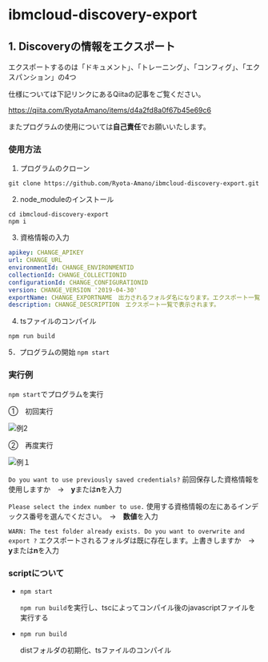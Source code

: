 # ibmcloud-discovery-export

## 1. Discoveryの情報をエクスポート
エクスポートするのは「ドキュメント」、「トレーニング」、「コンフィグ」、「エクスパンション」の4つ

仕様については下記リンクにあるQiitaの記事をご覧ください。

https://qiita.com/RyotaAmano/items/d4a2fd8a0f67b45e69c6

またプログラムの使用については**自己責任**でお願いいたします。

### 使用方法
1. プログラムのクローン
```
git clone https://github.com/Ryota-Amano/ibmcloud-discovery-export.git
```
2. node_moduleのインストール
```
cd ibmcloud-discovery-export
npm i
```

3. 資格情報の入力
```Authentication.yaml
apikey: CHANGE_APIKEY
url: CHANGE_URL
environmentId: CHANGE_ENVIRONMENTID
collectionId: CHANGE_COLLECTIONID
configurationId: CHANGE_CONFIGURATIONID
version: CHANGE_VERSION '2019-04-30'
exportName: CHANGE_EXPORTNAME　出力されるフォルダ名になります。エクスポート一覧で表示されます
description: CHANGE_DESCRIPTION　エクスポート一覧で表示されます。
```
4. tsファイルのコンパイル
```
npm run build
```
5．プログラムの開始
`npm start`

### 実行例
`npm start`でプログラムを実行

①　初回実行

![例2](https://user-images.githubusercontent.com/61644554/135296368-d4969063-7f97-439d-b3d6-17a249b79677.png)

②　再度実行

![例１](https://user-images.githubusercontent.com/61644554/135296514-9ab43d01-7634-4a4a-ab24-be8d7a460b2f.png)


`Do you want to use previously saved credentials?` 前回保存した資格情報を使用しますか　→　**y**または**n**を入力

`Please select the index number to use.` 使用する資格情報の左にあるインデックス番号を選んでください。　→　**数値**を入力

`WARN: The test folder already exists. Do you want to overwrite and export ?` エクスポートされるフォルダは既に存在します。上書きしますか　→　**y**または**n**を入力

### scriptについて
* `npm start`

  `npm run build`を実行し、tscによってコンパイル後のjavascriptファイルを実行する

* `npm run build`

  distフォルダの初期化、tsファイルのコンパイル

